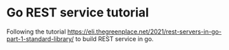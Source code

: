 # Go REST service tutorial

Following the tutorial https://eli.thegreenplace.net/2021/rest-servers-in-go-part-1-standard-library/ to
build REST service in go.